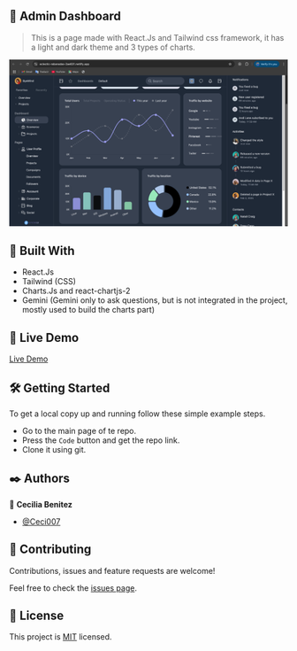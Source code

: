 ##  🧐 Admin Dashboard

> This is a page made with React.Js and Tailwind css framework, it has a light and dark theme and 3 types of charts.

![app screenshot](./app_screenshot.png)

## 🔧 Built With

- React.Js
- Tailwind (CSS)
- Charts.Js and react-chartjs-2
- Gemini (Gemini only to ask questions, but is not integrated in the project, mostly used to build the charts part)

## 🔴 Live Demo

[Live Demo](https://eclectic-rabanadas-2ae631.netlify.app/)


## 🛠 Getting Started

To get a local copy up and running follow these simple example steps.

- Go to the main page of te repo.
- Press the ```Code``` button and get the repo link.
- Clone it using git.

## ✒️ Authors

👤 **Cecilia Benitez**

- [@Ceci007](https://github.com/Ceci007)


## 🤝 Contributing

Contributions, issues and feature requests are welcome!

Feel free to check the [issues page](https://github.com/Ceci007/react-dashboard/issues).

## 📝 License

This project is [MIT](lic.url) licensed.

